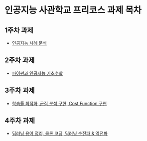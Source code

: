 # 인공지능 사관학교 프리코스 과제 목차

  ## 1주차 과제
  - [인공지능 사례 분석](https://github.com/Liebe97/AI_test/blob/AI_school/1%EC%A3%BC%EC%B0%A8_%EA%B3%BC%EC%A0%9C.ipynb)
  
  ## 2주차 과제
  - [파이썬과 인공지능 기초수학](https://github.com/Liebe97/AI_test/blob/AI_school/2%EC%A3%BC%EC%B0%A8%EA%B3%BC%EC%A0%9C.ipynb)

  ## 3주차 과제
  - [학습률 최적화, 군집 분석 구현, Cost Function 구현](https://github.com/Liebe97/AI_test/blob/AI_school/3%EC%A3%BC%EC%B0%A8_%EA%B3%BC%EC%A0%9C.ipynb)
  ## 4주차 과제
  - [딥러닝 용어 정리, 클론 코딩, 딥러닝 순전파 & 역전파 ](https://github.com/Liebe97/AI_test/blob/AI_school/3%EC%A3%BC%EC%B0%A8_%EA%B3%BC%EC%A0%9C.ipynb)
